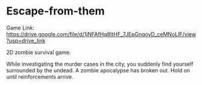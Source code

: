 # Escape-from-them
Game Link: https://drive.google.com/file/d/1jNFAfHq8ItHF_7JEpGnqoyD_ceMNoLIF/view?usp=drive_link

2D zombie survival game. 

While investigating the murder cases in the city, you suddenly find yourself surrounded by the undead. A zombie apocalypse has broken out. Hold on until reinforcements arrive.
